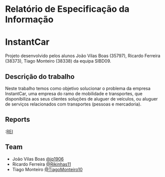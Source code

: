 # Relatório de Especificação da Informação

# InstantCar

Projeto desenvolvido pelos alunos João Vilas Boas (35797), Ricardo Ferreira (38373), Tiago Monteiro (38338) da equipa SIBD09.

## Descrição do trabalho

Neste trabalho temos como objetivo solucionar o problema da empresa InstantCar, uma empresa do ramo de mobilidade e transportes, que disponibiliza aos seus clientes soluções de aluguer de veículos, ou aluguer de serviços relacionados com transportes (pessoas e mercadoria).


## Reports

:[REI](doc/rei/rei00.md)

## Team
* João Vilas Boas [@jp1906](https://github.com/jp1906)
* Ricardo Ferreira [@Rikinhas11](https://github.com/Rikinhas11)
* Tiago Monteiro [@TiagoMonteiro10](https://github.com/TiagoMonteiro10)
